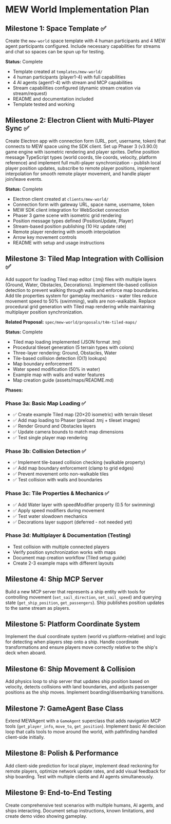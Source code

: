 # MEW World Implementation Plan

## Milestone 1: Space Template ✅

Create the `mew-world` space template with 4 human participants and 4 MEW agent participants configured. Include necessary capabilities for streams and chat so spaces can be spun up for testing.

**Status:** Complete
- Template created at `templates/mew-world/`
- 4 human participants (player1-4) with full capabilities
- 4 AI agents (agent1-4) with stream and MCP capabilities
- Stream capabilities configured (dynamic stream creation via stream/request)
- README and documentation included
- Template tested and working

## Milestone 2: Electron Client with Multi-Player Sync ✅

Create Electron app with connection form (URL, port, username, token) that connects to MEW space using the SDK client. Set up Phaser 3 (v3.90.0) game engine with isometric rendering and player sprites. Define position message TypeScript types (world coords, tile coords, velocity, platform reference) and implement full multi-player synchronization - publish local player position updates, subscribe to remote player positions, implement interpolation for smooth remote player movement, and handle player join/leave events.

**Status:** Complete
- Electron client created at `clients/mew-world/`
- Connection form with gateway URL, space name, username, token
- MEW SDK client integration for WebSocket connection
- Phaser 3 game scene with isometric grid rendering
- Position message types defined (PositionUpdate, Player)
- Stream-based position publishing (10 Hz update rate)
- Remote player rendering with smooth interpolation
- Arrow key movement controls
- README with setup and usage instructions

## Milestone 3: Tiled Map Integration with Collision ✅

Add support for loading Tiled map editor (.tmj) files with multiple layers (Ground, Water, Obstacles, Decorations). Implement tile-based collision detection to prevent walking through walls and enforce map boundaries. Add tile properties system for gameplay mechanics - water tiles reduce movement speed to 50% (swimming), walls are non-walkable. Replace procedural grid generation with Tiled map rendering while maintaining multiplayer position synchronization.

**Related Proposal:** `spec/mew-world/proposals/t4m-tiled-maps/`

**Status:** Complete
- Tiled map loading implemented (JSON format .tmj)
- Procedural tileset generation (5 terrain types with colors)
- Three-layer rendering: Ground, Obstacles, Water
- Tile-based collision detection (O(1) lookups)
- Map boundary enforcement
- Water speed modification (50% in water)
- Example map with walls and water features
- Map creation guide (assets/maps/README.md)

**Phases:**

### Phase 3a: Basic Map Loading ✅
- ✅ Create example Tiled map (20×20 isometric) with terrain tileset
- ✅ Add map loading to Phaser (preload .tmj + tileset images)
- ✅ Render Ground and Obstacles layers
- ✅ Update camera bounds to match map dimensions
- ✅ Test single player map rendering

### Phase 3b: Collision Detection ✅
- ✅ Implement tile-based collision checking (walkable property)
- ✅ Add map boundary enforcement (clamp to grid edges)
- ✅ Prevent movement onto non-walkable tiles
- ✅ Test collision with walls and boundaries

### Phase 3c: Tile Properties & Mechanics ✅
- ✅ Add Water layer with speedModifier property (0.5 for swimming)
- ✅ Apply speed modifiers during movement
- ✅ Test water slowdown mechanics
- ✅ Decorations layer support (deferred - not needed yet)

### Phase 3d: Multiplayer & Documentation (Testing)
- Test collision with multiple connected players
- Verify position synchronization works with maps
- Document map creation workflow (Tiled setup guide)
- Create 2-3 example maps with different layouts

## Milestone 4: Ship MCP Server

Build a new MCP server that represents a ship entity with tools for controlling movement (`set_sail_direction`, `set_sail_speed`) and querying state (`get_ship_position`, `get_passengers`). Ship publishes position updates to the same stream as players.

## Milestone 5: Platform Coordinate System

Implement the dual coordinate system (world vs platform-relative) and logic for detecting when players step onto a ship. Handle coordinate transformations and ensure players move correctly relative to the ship's deck when aboard.

## Milestone 6: Ship Movement & Collision

Add physics loop to ship server that updates ship position based on velocity, detects collisions with land boundaries, and adjusts passenger positions as the ship moves. Implement boarding/disembarking transitions.

## Milestone 7: GameAgent Base Class

Extend MEWAgent with a `GameAgent` superclass that adds navigation MCP tools (`get_player_info`, `move_to`, `get_position`). Implement basic AI decision loop that calls tools to move around the world, with pathfinding handled client-side initially.

## Milestone 8: Polish & Performance

Add client-side prediction for local player, implement dead reckoning for remote players, optimize network update rates, and add visual feedback for ship boarding. Test with multiple clients and AI agents simultaneously.

## Milestone 9: End-to-End Testing

Create comprehensive test scenarios with multiple humans, AI agents, and ships interacting. Document setup instructions, known limitations, and create demo video showing gameplay.
